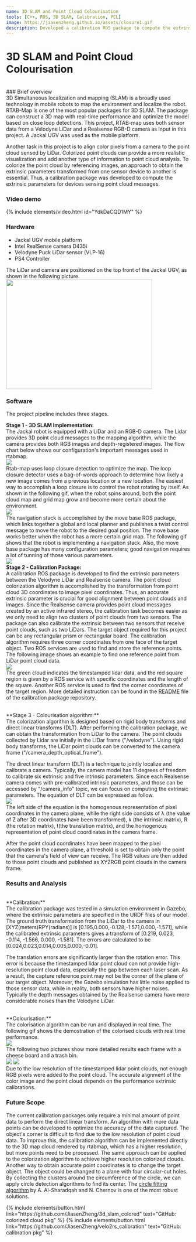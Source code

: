 ```yaml
---
name: 3D SLAM and Point Cloud Colourisation
tools: [C++, ROS, 3D SLAM, Calibration, PCL]
image: https://jiasenzheng.github.io/assets/closure1.gif
description: Developed a calibration ROS package to compute the extrinsic parameters between a LiDar and an RGB-D camera.    Performed 3D SLAM using RTAB-Map on a Jackal UGV and aligned the color pixel to the point cloud.
---
```


# 3D SLAM and Point Cloud Colourisation
<br>
### Brief overview
<br>
3D Simultaneous localization and mapping (SLAM) is a broadly used technology in mobile robots to map the environment and localize the robot. RTAB-Map is one of the most popular packages for 3D SLAM. The package can construct a 3D map with real-time performance and optimize the model based on close loop detections. This project, RTAB-map uses both sensor data from a Velodyne LiDar and a Realsense RGB-D camera as input in this project. A Jackal UGV was used as the mobile platform. 

Another task in this project is to align color pixels from a camera to the point cloud sensed by LiDar. Colorized point clouds can provide a more realistic visualization and add another type of information to point cloud analysis. To colorize the point cloud by referencing images, an approach to obtain the extrinsic parameters transformed from one sensor device to another is essential. Thus, a calibration package was developed to compute the extrinsic parameters for devices sensing point cloud messages.
<br>
### Video demo
{% include elements/video.html id="YdkDaCQD1MY" %}
<br>

### Hardware
* Jackal UGV mobile platform 
* Intel RealSense camera D435i
* Velodyne Puck LiDar sensor (VLP-16)
* PS4 Controller

The LiDar and camera are positioned on the top front of the Jackal UGV, as shown in the following picture.
<br>
<img src="{{ site.url }}{{ site.baseurl }}/assets/jackal1.png" style="height: 300px; width:400px;"/>
<br>


### Software
The project pipeline includes three stages.

**Stage 1 - 3D SLAM Implementation:**
<br>
The Jackal robot is equipped with a LiDar and an RGB-D camera. The Lidar provides 3D point cloud messages to the mapping algorithm, while the camera provides both RGB images and depth-registered images. The flow chart below shows our configuration's important messages used in rtabmap.
<br>
<img src="{{ site.url }}{{ site.baseurl }}/assets/rtab1.png"/>
<br>
Rtab-map uses loop closure detection to optimize the map. The loop closure detector uses a bag-of-words approach to determine how likely a new image comes from a previous location or a new location. The easiest way to accomplish a loop closure is to control the robot rotating by itself. As shown in the following gif, when the robot spins around, both the point cloud map and grid map grow and become more certain about the environment.
<br>
<img src="{{ site.url }}{{ site.baseurl }}/assets/closure1.gif"/>
<br>
The navigation stack is accomplished by the move base ROS package, which links together a global and local planner and publishes a twist control message to move the robot to the desired goal position. The move base works better when the robot has a more certain grid map. The following gif shows that the robot is implementing a navigation stack. Also, the move base package has many configuration parameters; good navigation requires a lot of tunning of those various parameters.
<br>
<img src="{{ site.url }}{{ site.baseurl }}/assets/nav1.gif"/>
<br>
**Stage 2 - Calibration Package:**
<br>
A calibration ROS package is developed to find the extrinsic parameters between the Velodyne LiDar and Realsense camera. The point cloud colorization algorithm is accomplished by the transformation from point cloud 3D coordinates to image pixel coordinates. Thus, an accurate extrinsic parameter is crucial for good alignment between point clouds and images. Since the Realsense camera provides point cloud messages created by an active infrared stereo, the calibration task becomes easier as we only need to align two clusters of point clouds from two sensors. The package can also calibrate the extrinsic between two sensors that receive point clouds, such as two LiDars. The target object required for this project can be any rectangular prism or rectangular board. The calibration algorithm requires three corner coordinates from one face of the target object. Two ROS services are used to find and store the reference points. The following image shows an example to find one reference point from LiDar point cloud data.
<br>
<img src="{{ site.url }}{{ site.baseurl }}/assets/calib7.png"/>
<br>
The green cloud indicates the timestamped lidar data, and the red square region is given by a ROS service with specific coordinates and the length of the square. Another ROS service is used to find the corner coordinates of the target region. More detailed instruction can be found in the [README](https://github.com/JiasenZheng/velo2rs_calibration) file of the calibration package repository. 

<br>
**Stage 3 - Colourisation algorithm:**
<br>
The colorization algorithm is designed based on rigid body transforms and direct linear transforms (DLT). After performing the calibration package, we can obtain the transformation from LiDar to the camera. The point clouds collected by Lidar are initially in the LiDar frame ("/velodyne"). Using rigid body transforms, the LiDar point clouds can be converted to the camera frame ("/camera_depth_optical_frame"). 

The direct linear transform (DLT) is a technique to jointly localize and calibrate a camera. Typically, the camera model has 11 degrees of freedom to calibrate six extrinsic and five intrinsic parameters. Since each Realsense camera comes with pre-calibrated intrinsic parameters, and those can be accessed by "/camera_info" topic, we can focus on computing the extrinsic parameters. The equation of DLT can be expressed as follow.
<br>
<img src="{{ site.url }}{{ site.baseurl }}/assets/dlt1.png"/>
<br>
The left side of the equation is the homogenous representation of pixel coordinates in the camera plane, while the right side consists of λ (the value of Z after 3D coordinates have been transformed), k (the intrinsic matrix), R (the rotation matrix), t(the translation matrix), and the homogenous representation of point cloud coordinates in the camera frame.

After the point cloud coordinates have been mapped to the pixel coordinates in the camera plane, a threshold is set to obtain only the point that the camera's field of view can receive. The RGB values are then added to those point clouds and published as XYZRGB point clouds in the camera frame. 


### Results and Analysis
<br>
**Calibration:**<br>
The calibration package was tested in a simulation environment in Gazebo, where the extrinsic parameters are specified in the URDF files of our model. The ground truth transformation from the LiDar to the camera in [XYZ(meters)RPY(radians)]  is [0.195,0.000,-0.128,-1.571,0.000,-1.571], while the calibrated extrinsic parameters gives a transform of [0.219, 0.023, -0.114, -1.566, 0.000, -1.581]. The errors are calculated to be  [0.024,0.023,0.014,0.005,0.000,-0.01].

The translation errors are significantly larger than the rotation error. This error is because the timestamped lidar point cloud can not provide high-resolution point cloud data, especially the gap between each laser scan. As a result, the capture reference point may not be the corner of the plane of our target object. Moreover, the Gazebo simulation has little noise applied to those sensor data, while in reality, both sensors have higher noises. Typically the depth messages obtained by the Realsense camera have more considerable noises than the Velodyne LiDar. 


<br>
**Colourisation:**<br>
The colorisation algorithm can be run and displayed in real time. The following gif shows the demostration of the colorised clouds with real time performance.
<br>
<img src="{{ site.url }}{{ site.baseurl }}/assets/color1.gif"/>
<br>
The following two pictures show more detailed results each frame with a cheese board and a trash bin.
<br>
<img src="{{ site.url }}{{ site.baseurl }}/assets/color1.png"/>

<img src="{{ site.url }}{{ site.baseurl }}/assets/color3.png"/>
<br>
Due to the low resolution of the timestamped lidar point clouds, not enough RGB pixels were added to the point cloud. The accurate alignment of the color image and the point cloud depends on the performance extrinsic calibrations. 



### Future Scope 

The current calibration packages only require a minimal amount of point data to perform the direct linear transform. An algorithm with more data points can be developed to optimize the accuracy of the data captured. The object's corner is difficult to find due to the low resolution of point cloud data. To improve this, the calibration algorithm can be implemented directly to the 3D map cloud rendered by rtabmap, which has a higher resolution, but more points need to be processed. The same approach can be applied to the colorization algorithm to achieve higher resolution colorized clouds. Another way to obtain accurate point coordinates is to change the target object. The object could be changed to a plane with four circular-cut holes. By collecting the clusters around the circumference of the circle, we can apply circle detection algorithms to find its center. The [circle fitting algorithm](https://projecteuclid.org/journals/electronic-journal-of-statistics/volume-3/issue-none/Error-analysis-for-circle-fitting-algorithms/10.1214/09-EJS419.full) by A. Al-Sharadqah and N. Chernov is one of the most robust solutions.






<p class="text-center">
{% include elements/button.html link="https://github.com/JiasenZheng/3d_slam_colored" text="GitHub: colorized cloud pkg" %}
{% include elements/button.html link="https://github.com/JiasenZheng/velo2rs_calibration" text="GitHub: calibration pkg" %}
</p>